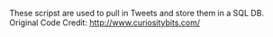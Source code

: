These scripst are used to pull in Tweets and store them in a SQL DB. Original Code Credit: http://www.curiositybits.com/
